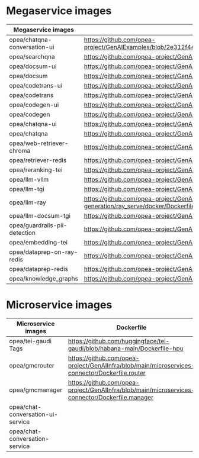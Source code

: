 # Megaservice images

| Megaservice images            | Dockerfile                                                                                                                            |
| ----------------------------- | ------------------------------------------------------------------------------------------------------------------------------------- |
| opea/chatqna-conversation-ui  | https://github.com/opea-project/GenAIExamples/blob/2e312f44edbcbf89bf00bc21d9e9c847405ecae8/ChatQnA/docker/ui/docker/Dockerfile.react |
| opea/searchqna                | https://github.com/opea-project/GenAIExamples/blob/main/SearchQnA/docker/Dockerfile                                                   |
| opea/docsum-ui                | https://github.com/opea-project/GenAIExamples/blob/main/DocSum/docker/ui/docker/Dockerfile                                            |
| opea/docsum                   | https://github.com/opea-project/GenAIExamples/blob/main/DocSum/docker/Dockerfile                                                      |
| opea/codetrans-ui             | https://github.com/opea-project/GenAIExamples/blob/main/CodeTrans/docker/ui/docker/Dockerfile                                         |
| opea/codetrans                | https://github.com/opea-project/GenAIExamples/blob/main/CodeTrans/docker/Dockerfile                                                   |
| opea/codegen-ui               | https://github.com/opea-project/GenAIExamples/blob/main/CodeGen/docker/ui/docker/Dockerfile                                           |
| opea/codegen                  | https://github.com/opea-project/GenAIExamples/blob/main/CodeGen/docker/Dockerfile                                                     |
| opea/chatqna-ui               | https://github.com/opea-project/GenAIExamples/blob/main/ChatQnA/docker/ui/docker/Dockerfile                                           |
| opea/chatqna                  | https://github.com/opea-project/GenAIExamples/blob/main/ChatQnA/docker/Dockerfile                                                     |
| opea/web-retriever-chroma     | https://github.com/opea-project/GenAIComps/tree/main/comps/web_retrievers/langchain/chroma/docker                                     |
| opea/retriever-redis          | https://github.com/opea-project/GenAIComps/blob/main/comps/retrievers/langchain/redis/docker/Dockerfile                               |
| opea/reranking-tei            | https://github.com/opea-project/GenAIComps/blob/main/comps/reranks/tei/docker/Dockerfile                                              |
| opea/llm-vllm                 | https://github.com/opea-project/GenAIComps/blob/main/comps/llms/text-generation/vllm/docker/Dockerfile.microservice                   |
| opea/llm-tgi                  | https://github.com/opea-project/GenAIComps/blob/main/comps/llms/text-generation/tgi/Dockerfile                                        |
| opea/llm-ray                  | https://github.com/opea-project/GenAIComps/blob/main/comps/llms/text-generation/ray_serve/docker/Dockerfile.microservice              |
| opea/llm-docsum-tgi           | https://github.com/opea-project/GenAIComps/blob/main/comps/llms/summarization/tgi/Dockerfile                                          |
| opea/guardrails-pii-detection | https://github.com/opea-project/GenAIComps/blob/main/comps/guardrails/pii_detection/docker/Dockerfile                                 |
| opea/embedding-tei            | https://github.com/opea-project/GenAIComps/blob/main/comps/embeddings/langchain/docker/Dockerfile                                     |
| opea/dataprep-on-ray-redis    | https://github.com/opea-project/GenAIComps/blob/main/comps/dataprep/redis/langchain_ray/docker/Dockerfile                             |
| opea/dataprep-redis           | https://github.com/opea-project/GenAIComps/blob/main/comps/dataprep/redis/langchain/docker/Dockerfile                                 |
| opea/knowledge_graphs         | https://github.com/opea-project/GenAIComps/blob/main/comps/knowledgegraphs/langchain/docker/Dockerfile                                |

# Microservice images

| Microservice images               | Dockerfile                                                                                      |
| --------------------------------- | ----------------------------------------------------------------------------------------------- |
| opea/tei-gaudi Tags               | https://github.com/huggingface/tei-gaudi/blob/habana-main/Dockerfile-hpu                        |
| opea/gmcrouter                    | https://github.com/opea-project/GenAIInfra/blob/main/microservices-connector/Dockerfile.router  |
| opea/gmcmanager                   | https://github.com/opea-project/GenAIInfra/blob/main/microservices-connector/Dockerfile.manager |
| opea/chat-conversation-ui-service |                                                                                                 |
| opea/chat-conversation-service    |                                                                                                 |
